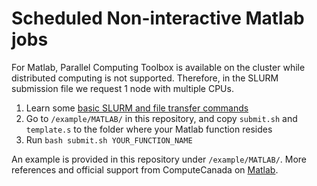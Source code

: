 # Scheduled Non-interactive Matlab jobs

For Matlab, Parallel Computing Toolbox is available on the cluster while distributed computing is not supported. Therefore, in the SLURM submission file we request 1 node with multiple CPUs.

1. Learn some [basic SLURM and file transfer commands](SLURM_basic.md)
1. Go to `/example/MATLAB/` in this repository, and copy `submit.sh` and `template.s` to the folder where your Matlab function resides
1. Run `bash submit.sh YOUR_FUNCTION_NAME`

An example is provided in this repository under `/example/MATLAB/`. More references and official support from ComputeCanada on [Matlab](https://docs.computecanada.ca/wiki/MATLAB).
